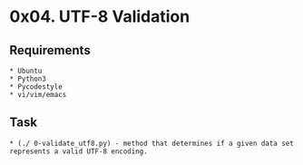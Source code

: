 # 0x04. UTF-8 Validation

## Requirements
	* Ubuntu
	* Python3
	* Pycodestyle
	* vi/vim/emacs

## Task
	* (./ 0-validate_utf8.py) - method that determines if a given data set represents a valid UTF-8 encoding.
